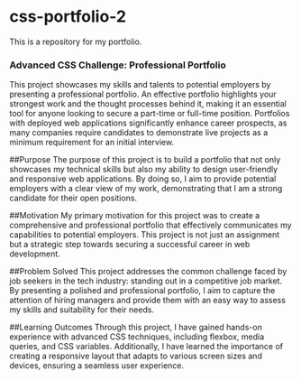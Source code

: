 # css-portfolio-2
This is a repository for my portfolio.

### Advanced CSS Challenge: Professional Portfolio

This project showcases my skills and talents to potential employers by presenting a professional portfolio. An effective portfolio highlights your strongest work and the thought processes behind it, making it an essential tool for anyone looking to secure a part-time or full-time position. Portfolios with deployed web applications significantly enhance career prospects, as many companies require candidates to demonstrate live projects as a minimum requirement for an initial interview.

##Purpose
The purpose of this project is to build a portfolio that not only showcases my technical skills but also my ability to design user-friendly and responsive web applications. By doing so, I aim to provide potential employers with a clear view of my work, demonstrating that I am a strong candidate for their open positions.

##Motivation
My primary motivation for this project was to create a comprehensive and professional portfolio that effectively communicates my capabilities to potential employers. This project is not just an assignment but a strategic step towards securing a successful career in web development.

##Problem Solved
This project addresses the common challenge faced by job seekers in the tech industry: standing out in a competitive job market. By presenting a polished and professional portfolio, I aim to capture the attention of hiring managers and provide them with an easy way to assess my skills and suitability for their needs.

##Learning Outcomes
Through this project, I have gained hands-on experience with advanced CSS techniques, including flexbox, media queries, and CSS variables. Additionally, I have learned the importance of creating a responsive layout that adapts to various screen sizes and devices, ensuring a seamless user experience.
